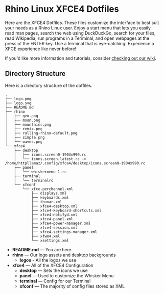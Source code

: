 # Rhino Linux XFCE4 Dotfiles
Here are the XFCE4 Dotfiles. These files customize the interface to best suit your needs as a Rhino Linux user. Enjoy a start menu that lets you easily read man pages, search the web using DuckDuckGo, search for your files, read Wikipedia, run programs in a Teriminal, and open webpages at the press of the ENTER key. Use a terminal that is eye-catching. Experience a XFCE experience like never before!

If you'd like more information and tutorials, consider [checking out our wiki](https://rhinolinux.org/wiki/).

## Directory Structure
Here is a directory structure of the dotfiles.

    .
    ├── logo.png
    ├── logo.svg
    ├── README.md
    ├── rhino
    │   ├── geo.png
    │   ├── moon.png
    │   ├── mountains.png
    │   ├── remix.png
    │   ├── rolling-rhino-default.png
    │   ├── simple.png
    │   └── waves.png
    └── xfce4
        ├── desktop
        │   ├── icons.screen0-1904x990.rc
        │   └── icons.screen.latest.rc -> /home/httpllamaz/.config/xfce4/desktop/icons.screen0-1904x990.rc
        ├── panel
        │   └── whiskermenu-1.rc
        ├── terminal
        │   └── terminalrc
        └── xfconf
            └── xfce-perchannel-xml
                ├── displays.xml
                ├── keyboards.xml
                ├── thunar.xml
                ├── xfce4-desktop.xml
                ├── xfce4-keyboard-shortcuts.xml
                ├── xfce4-notifyd.xml
                ├── xfce4-panel.xml
                ├── xfce4-power-manager.xml
                ├── xfce4-session.xml
                ├── xfce4-settings-manager.xml
                ├── xfwm4.xml
                └── xsettings.xml

- **README.md** — You are here.
- **rhino** — Our logo assets and desktop backgrounds
    - **logos** - All the logos we use
- **xfce4** — All of the XFCE4 Configuration
    - **desktop** — Sets the icons we use
    - **panel** — Used to customize the Whisker Menu
    - **terminal** — Config for our Terminal
    - **xfconf** — The majority of config files stored as XML

